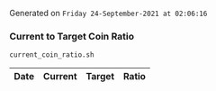 Generated on `Friday 24-September-2021 at 02:06:16`

### Current to Target Coin Ratio
`current_coin_ratio.sh`

Date|Current|Target|Ratio
---|---|---|---
